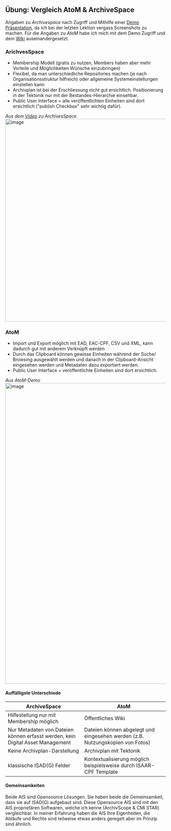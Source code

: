 ## Übung: Vergleich AtoM & ArchiveSpace

Angaben zu _Archivespace_ nach Zugriff und Mithilfe einer [Demo Präsentation](https://www.youtube.com/watch?v=GFc8rgQOYWg&list=PL3cxupmXL7WiXaHnpVquPrUUiLiDAMhg0), da ich bei der letzten Lektion vergass Screenshots zu machen. Für die Angaben zu _AtoM_ habe ich mich mit dem Demo Zugriff und dem [Wiki](https://wiki.accesstomemory.org/wiki/Main_Page) auseinandergesetzt.

### ArichvesSpace
-	Membership Modell (gratis zu nutzen, Members haben aber mehr Vorteile und Möglichkeiten Wünsche einzubringen)
-	Flexibel, da man unterschiedliche Repositories machen (je nach Organisationsstruktur hilfreich) oder allgemeine Systemeinstellungen einstellen kann
-	Archivplan ist bei der Erschliessung nicht gut ersichtlich. Positionierung in der Tektonik nur mit der Bestandes-Hierarchie einsehbar. 
-	Public User Interface = alle veröffentlichten Einheiten sind dort ersichtlich ("publish Checkbox" sehr wichtig dafür).

_Aus dem [Video](https://www.youtube.com/watch?v=GFc8rgQOYWg&list=PL3cxupmXL7WiXaHnpVquPrUUiLiDAMhg0) zu ArchivesSpace_  
<img width="636" alt="image" src="https://github.com/blaettmartin/Lerntagebuch_BAIN/assets/90840517/2f0ad8bb-9c75-4466-99db-a80a6cbf37c6">


### AtoM
-	Import und Export möglich mit EAD, EAC-CPF, CSV und XML, kann dadurch gut mit anderem Verknüpft werden
-	Durch das Clipboard können gewisse Einheiten während der Suche/ Browsing ausgewählt werden und danach in der Clipboard-Ansicht eingesehen werden und Metadaten dazu exportiert werden.
-	Public User Interface = veröffentlichte Einheiten sind dort ersichtlich.

_Aus AtoM-Demo_  
<img width="943" alt="image" src="https://github.com/blaettmartin/Lerntagebuch_BAIN/assets/90840517/53b73914-28b4-4f7a-be34-8ee9100e9627">


#### Auffälligste Unterschiede
  
| ArchiveSpace  | AtoM |  
| ----------- | ----------- |  
| Hilfestellung nur mit Membership möglich  | Öffentliches Wiki  |  
| Nur Metadaten von Dateien können erfasst werden, kein Digital Asset Management  | Dateien können abgelegt und eingesehen werden (z.B. Nutzungskopien von Fotos)  |  
| Keine Archivplan-Darstellung  | Archivplan mit Tektonik  |  
| klassische ISAD(G) Felder  | Kontextualisierung möglich beispielsweise durch ISAAR-CPF Template  |  


#### Gemeinsamkeiten
Beide AIS sind Opensource Lösungen. Sie haben beide die Gemeinsamkeit, dass sie auf ISAD(G) aufgebaut sind. Diese Opensource AIS sind mit den AIS proprietären Softwaren, welche ich kenne (ArchivScope & CMI STAR) vergleichbar. In meiner Erfahrung haben die AIS Ihre Eigenheiten, die Abläufe und Rechte sind teilweise etwas anders geregelt aber im Prinzip sind ähnlich. 
